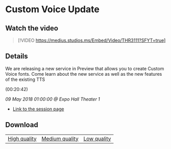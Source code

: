 # Custom Voice Update

## Watch the video
> [!VIDEO https://medius.studios.ms/Embed/Video/THR3111?SFYT=true]

## Details

<p>We are releasing a new service in Preview that allows you to create Custom Voice fonts. Come learn about the new service as well as the new features of the existing TTS</p> (00:20:42)

*09 May 2018 01:00:00 @ Expo Hall Theater 1*

- [Link to the session page](https://channel9.msdn.com/Events/Build/2018/THR3111)

## Download

||||
|:--:|:----:|:-:|
|[High quality](https://sec.ch9.ms/ch9/4edc/93dbb2c3-c94f-4fdb-b77b-ad96175e4edc/THR3111_high.mp4)|[Medium quality](https://sec.ch9.ms/ch9/4edc/93dbb2c3-c94f-4fdb-b77b-ad96175e4edc/THR3111_mid.mp4)|[Low quality](https://sec.ch9.ms/ch9/4edc/93dbb2c3-c94f-4fdb-b77b-ad96175e4edc/THR3111.mp4)